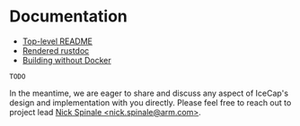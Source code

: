 # Documentation

- [Top-level README](../README.md)
- [Rendered rustdoc](https://arm-research.gitlab.io/security/icecap/html/rustdoc/)
- [Building without Docker](./building-without-docker.md)

`TODO`

In the meantime, we are eager to share and discuss any aspect of IceCap's design
and implementation with you directly. Please feel free to reach out to project
lead [Nick Spinale &lt;nick.spinale@arm.com&gt;](mailto:nick.spinale@arm.com).
